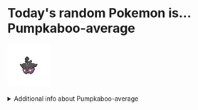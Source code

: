 # Today's random Pokemon is... Pumpkaboo-average

![Pumpkaboo-average shiny sprite](https://raw.githubusercontent.com/PokeAPI/sprites/master/sprites/pokemon/shiny/710.png)

<details>
<summary>Additional info about Pumpkaboo-average</summary>

| srpite type | image |
|------|------|
| back_default | ![Pumpkaboo-average back_default sprite](https://raw.githubusercontent.com/PokeAPI/sprites/master/sprites/pokemon/back/710.png) |
| back_shiny | ![Pumpkaboo-average back_shiny sprite](https://raw.githubusercontent.com/PokeAPI/sprites/master/sprites/pokemon/back/shiny/710.png) |
| front_default | ![Pumpkaboo-average front_default sprite](https://raw.githubusercontent.com/PokeAPI/sprites/master/sprites/pokemon/710.png) | </details>